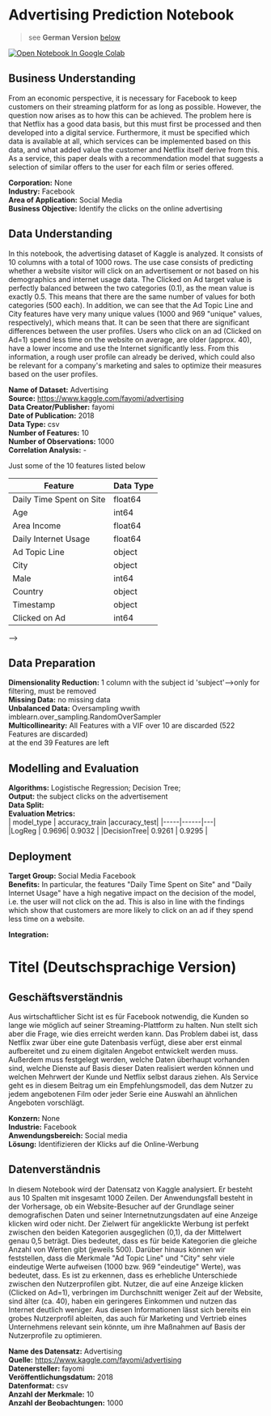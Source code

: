 # Advertising Prediction Notebook
>see __German Version__ [below](#German_version)

<a href="https://colab.research.google.com/github/AlexRossmann/machine-learning-services/blob/main/Marketing/Predicting%20clicks%20on%20online%20advertising%20by%20Facebook/notebook.ipynb"><img src="https://colab.research.google.com/assets/colab-badge.svg" alt="Open Notebook In Google Colab"/></a>  



## Business Understanding

From an economic perspective, it is necessary for Facebook to keep customers on their streaming platform for as long as possible. However, the question now arises as to how this can be achieved. The problem here is that Netflix has a good data basis, but this must first be processed and then developed into a digital service. Furthermore, it must be specified which data is available at all, which services can be implemented based on this data, and what added value the customer and Netflix itself derive from this. As a service, this paper deals with a recommendation model that suggests a selection of similar offers to the user for each film or series offered.

  
__Corporation:__   None    
__Industry:__   Facebook    
__Area of Application:__  Social Media     
__Business Objective:__   Identify the clicks on the online advertising

## Data Understanding

In this notebook, the advertising dataset of Kaggle is analyzed. It consists of 10 columns with a total of 1000 rows. The use case consists of predicting whether a website visitor will click on an advertisement or not based on his demographics and internet usage data.
The Clicked on Ad target value is perfectly balanced between the two categories (0.1), as the mean value is exactly 0.5. This means that there are the same number of values for both categories (500 each). In addition, we can see that the Ad Topic Line and City features have very many unique values (1000 and 969 "unique" values, respectively), which means that. It can be seen that there are significant differences between the user profiles. Users who click on an ad (Clicked on Ad=1) spend less time on the website on average, are older (approx. 40), have a lower income and use the Internet significantly less. From this information, a rough user profile can already be derived, which could also be relevant for a company's marketing and sales to optimize their measures based on the user profiles.



  
__Name of Dataset:__  Advertising    
__Source:__  https://www.kaggle.com/fayomi/advertising  
__Data Creator/Publisher:__  fayomi  
__Date of Publication:__  2018  
__Data Type:__   csv    
__Number of Features:__  10    
__Number of Observations:__  1000    
__Correlation Analysis:__  -

Just some of the 10 features listed below  

| Feature  | Data Type|
|-----|------|
|Daily Time Spent on Site            |   float64  |
|Age                                 |   int64    |
|Area Income                         |   float64  |
|Daily Internet Usage                |   float64  |
|Ad Topic Line                       |   object   |
|City                                |   object   |
|Male                                |   int64    |
|Country                             |   object   |
|Timestamp                           |   object   |
|Clicked on Ad                       |   int64    |


--> 
## Data Preparation  
__Dimensionality Reduction:__ 1 column with the subject id 'subject'-->only for filtering, must be removed     
__Missing Data:__  no missing data    
__Unbalanced Data:__  Oversampling wwith imblearn.over_sampling.RandomOverSampler    
__Multicollinearity:__  All Features with a VIF over 10 are discarded (522 Features are discarded)  
at the end 39 Features are left  

## Modelling and Evaluation
  
__Algorithms:__  Logistische Regression; Decision Tree;   
__Output:__  the subject clicks on the advertisement    
__Data Split:__    
__Evaluation Metrics:__  
| model_type | accuracy_train	|accuracy_test|
|-----|------|---|		
|LogReg |	0.9696|	0.9032	|
|DecisionTree|	0.9261 |	0.9295	|


## Deployment
  
__Target Group:__  Social Media Facebook   
__Benefits:__  In particular, the features "Daily Time Spent on Site" and "Daily Internet Usage" have a high negative impact on the decision of the model, i.e. the user will not click on the ad. This is also in line with the findings which show that customers are more likely to click on an ad if they spend less time on a website. 
  
__Integration:__    


<a id="German_version"></a> 

# Titel (Deutschsprachige Version)  

## Geschäftsverständnis
Aus wirtschaftlicher Sicht ist es für Facebook notwendig, die Kunden so lange wie möglich auf seiner Streaming-Plattform zu halten. Nun stellt sich aber die Frage, wie dies erreicht werden kann. Das Problem dabei ist, dass Netflix zwar über eine gute Datenbasis verfügt, diese aber erst einmal aufbereitet und zu einem digitalen Angebot entwickelt werden muss. Außerdem muss festgelegt werden, welche Daten überhaupt vorhanden sind, welche Dienste auf Basis dieser Daten realisiert werden können und welchen Mehrwert der Kunde und Netflix selbst daraus ziehen. Als Service geht es in diesem Beitrag um ein Empfehlungsmodell, das dem Nutzer zu jedem angebotenen Film oder jeder Serie eine Auswahl an ähnlichen Angeboten vorschlägt.


  
__Konzern:__  None  
__Industrie:__  Facebook  
__Anwendungsbereich:__  Social media   
__Lösung:__  Identifizieren der Klicks auf die Online-Werbung

## Datenverständnis

In diesem Notebook wird der Datensatz von Kaggle analysiert. Er besteht aus 10 Spalten mit insgesamt 1000 Zeilen. Der Anwendungsfall besteht in der Vorhersage, ob ein Website-Besucher auf der Grundlage seiner demografischen Daten und seiner Internetnutzungsdaten auf eine Anzeige klicken wird oder nicht.
Der Zielwert für angeklickte Werbung ist perfekt zwischen den beiden Kategorien ausgeglichen (0,1), da der Mittelwert genau 0,5 beträgt. Dies bedeutet, dass es für beide Kategorien die gleiche Anzahl von Werten gibt (jeweils 500). Darüber hinaus können wir feststellen, dass die Merkmale "Ad Topic Line" und "City" sehr viele eindeutige Werte aufweisen (1000 bzw. 969 "eindeutige" Werte), was bedeutet, dass. Es ist zu erkennen, dass es erhebliche Unterschiede zwischen den Nutzerprofilen gibt. Nutzer, die auf eine Anzeige klicken (Clicked on Ad=1), verbringen im Durchschnitt weniger Zeit auf der Website, sind älter (ca. 40), haben ein geringeres Einkommen und nutzen das Internet deutlich weniger. Aus diesen Informationen lässt sich bereits ein grobes Nutzerprofil ableiten, das auch für Marketing und Vertrieb eines Unternehmens relevant sein könnte, um ihre Maßnahmen auf Basis der Nutzerprofile zu optimieren.

  
__Name des Datensatz:__  Advertising     
__Quelle:__  https://www.kaggle.com/fayomi/advertising  
__Datenersteller:__  fayomi  
__Veröffentlichungsdatum:__  2018  
__Datenformat:__   csv    
__Anzahl der Merkmale:__  10  
__Anzahl der Beobachtungen:__  1000


